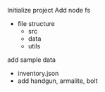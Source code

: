 Initialize project
Add node fs
- file structure
  - src
  - data
  - utils

add sample data
- inventory.json
- add handgun, armalite, bolt